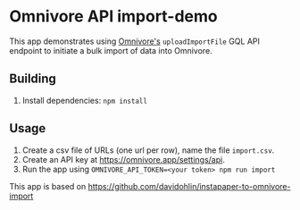 # Omnivore API import-demo

This app demonstrates using [Omnivore's](https://omnivore.app) `uploadImportFile` GQL API endpoint to initiate a bulk import of data into Omnivore.

## Building

1. Install dependencies: `npm install`

## Usage

1. Create a csv file of URLs (one url per row), name the file `import.csv`.
2. Create an API key at <https://omnivore.app/settings/api>.
3. Run the app using `OMNIVORE_API_TOKEN=<your token> npm run import`

This app is based on <https://github.com/davidohlin/instapaper-to-omnivore-import>
